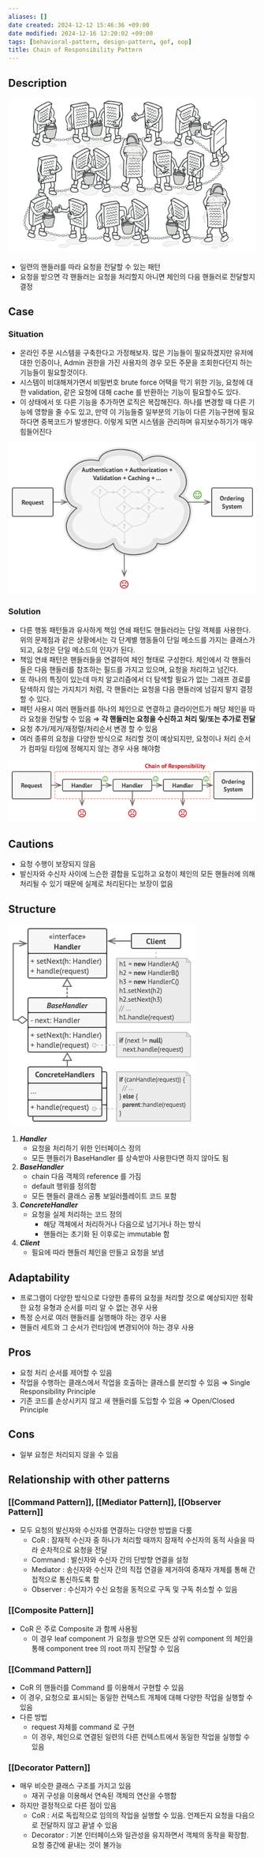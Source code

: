 ```yaml
---
aliases: []
date created: 2024-12-12 15:46:36 +09:00
date modified: 2024-12-16 12:20:02 +09:00
tags: [behavioral-pattern, design-pattern, gof, oop]
title: Chain of Responsibility Pattern
---
```


## Description

![Untitled](../../../../_assets/oop/cor_overview.png)

- 일련의 핸들러를 따라 요청을 전달할 수 있는 패턴
- 요청을 받으면 각 핸들러는 요청을 처리할지 아니면 체인의 다음 핸들러로 전달할지 결정

## Case

### Situation

- 온라인 주문 시스템을 구축한다고 가정해보자. 많은 기능들이 필요하겠지만 유저에 대한 인증이나, Admin 권한을 가진 사용자의 경우 모든 주문을 조회한다던지 하는 기능들이 필요할것이다.
- 시스템이 비대해져가면서 비밀번호 brute force 어택을 막기 위한 기능, 요청에 대한 validation, 같은 요청에 대해 cache 를 반환하는 기능이 필요할수도 있다.
- 이 상태에서 또 다른 기능을 추가하면 로직은 복잡해진다. 하나를 변경할 때 다른 기능에 영향을 줄 수도 있고, 만약 이 기능들중 일부분의 기능이 다른 기능구현에 필요하다면 중복코드가 발생한다. 이렇게 되면 시스템을 관리하며 유지보수하기가 매우 힘들어진다

![Untitled](../../../../_assets/oop/cor_example_1.png)

### Solution

- 다른 행동 패턴들과 유사하게 책임 연쇄 패턴도 핸들러라는 단일 객체를 사용한다. 위의 문제점과 같은 상황에서는 각 단계별 행동들이 단일 메소드를 가지는 클래스가 되고, 요청은 단일 메소드의 인자가 된다.
- 책임 연쇄 패턴은 핸들러들을 연결하여 체인 형태로 구성한다. 체인에서 각 핸들러들은 다음 핸들러를 참조하는 필드를 가지고 있으며, 요청을 처리하고 넘긴다.
- 또 하나의 특징이 있는데 마치 알고리즘에서 더 탐색할 필요가 없는 그래프 경로를 탐색하지 않는 가지치기 처럼, 각 핸들러는 요청을 다음 핸들러에 넘길지 말지 결정할 수 있다.
- 패턴 사용시 여러 핸들러를 하나의 체인으로 연결하고 클라이언트가 해당 체인을 따라 요청을 전달할 수 있음 ⇒ **각 핸들러는 요청을 수신하고 처리 및/또는 추가로 전달**
- 요청 추가/제거/재정렬/처리순서 변경 할 수 있음
- 여러 종류의 요청을 다양한 방식으로 처리할 것이 예상되지만, 요청이나 처리 순서가 컴파일 타임에 정해지지 않는 경우 사용 해야함

![Untitled](../../../../_assets/oop/cor_example_2.png)

## Cautions

- 요청 수행이 보장되지 않음
- 발신자와 수신자 사이에 느슨한 결합을 도입하고 요청이 체인의 모든 핸들러에 의해 처리될 수 있기 때문에 실제로 처리된다는 보장이 없음

## Structure

![Untitled](../../../../_assets/oop/cor_structure.png)

1. ***Handler***
    - 요청을 처리하기 위한 인터페이스 정의
    - 모든 핸들러가 BaseHandler 를 상속받아 사용한다면 하지 않아도 됨
2. ***BaseHandler***
    - chain 다음 객체의 reference 를 가짐
    - default 행위를 정의함
    - 모든 핸들러 클래스 공통 보일러플레이트 코드 포함
3. ***ConcreteHandler***
    - 요청을 실제 처리하는 코드 정의
      - 해당 객체에서 처리하거나 다음으로 넘기거나 하는 방식
      - 핸들러는 초기화 된 이후로는 immutable 함
4. ***Client***
    - 필요에 따라 핸들러 체인을 만들고 요청을 보냄

## Adaptability

- 프로그램이 다양한 방식으로 다양한 종류의 요청을 처리할 것으로 예상되지만 정확한 요청 유형과 순서를 미리 알 수 없는 경우 사용
- 특정 순서로 여러 핸들러를 실행해야 하는 경우 사용
- 핸들러 세트와 그 순서가 런타임에 변경되어야 하는 경우 사용

## Pros

- 요청 처리 순서를 제어할 수 있음
- 작업을 수행하는 클래스에서 작업을 호출하는 클래스를 분리할 수 있음 ⇒ Single Responsibility Principle
- 기존 코드를 손상시키지 않고 새 핸들러를 도입할 수 있음 ⇒ Open/Closed Principle

## Cons

- 일부 요청은 처리되지 않을 수 있음

## Relationship with other patterns

### [[Command Pattern]], [[Mediator Pattern]], [[Observer Pattern]]

- 모두 요청의 발신자와 수신자를 연결하는 다양한 방법을 다룸
  - CoR : 잠재적 수신자 중 하나가 처리할 때까지 잠재적 수신자의 동적 사슬을 따라 순차적으로 요청을 전달
  - Command : 발신자와 수신자 간의 단방향 연결을 설정
  - Mediator : 송신자와 수신자 간의 직접 연결을 제거하여 중재자 개체를 통해 간접적으로 통신하도록 함
  - Observer : 수신자가 수신 요청을 동적으로 구독 및 구독 취소할 수 있음

### [[Composite Pattern]]

- CoR 은 주로 Composite 과 함께 사용됨
  - 이 경우 leaf component 가 요청을 받으면 모든 상위 component 의 체인을 통해 component tree 의 root 까지 전달할 수 있음

### [[Command Pattern]]

- CoR 의 핸들러를 Command 를 이용해서 구현할 수 있음
- 이 경우, 요청으로 표시되는 동일한 컨텍스트 개체에 대해 다양한 작업을 실행할 수 있음
- 다른 방법
  - request 자체를 command 로 구현
  - 이 경우, 체인으로 연결된 일련의 다른 컨텍스트에서 동일한 작업을 실행할 수 있음

### [[Decorator Pattern]]

- 매우 비슷한 클래스 구조를 가지고 있음
  - 재귀 구성을 이용해서 연속된 객체의 연산을 수행함
- 하지만 결정적으로 다른 점이 있음
  - CoR : 서로 독립적으로 임의의 작업을 실행할 수 있음. 언제든지 요청을 다음으로 전달하지 않고 끝낼 수 있음
  - Decorator : 기본 인터페이스와 일관성을 유지하면서 객체의 동작을 확장함. 요청 중간에 끝내는 것이 불가능
